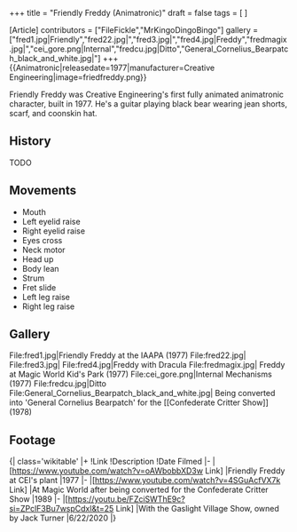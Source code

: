 +++
title = "Friendly Freddy (Animatronic)"
draft = false
tags = [ ]

[Article]
contributors = ["FileFickle","MrKingoDingoBingo"]
gallery = ["fred1.jpg|Friendly","fred22.jpg|","fred3.jpg|","fred4.jpg|Freddy","fredmagix.jpg|","cei_gore.png|Internal","fredcu.jpg|Ditto","General_Cornelius_Bearpatch_black_and_white.jpg|"]
+++
{{Animatronic|releasedate=1977|manufacturer=Creative Engineering|image=friedfreddy.png}}

Friendly Freddy was Creative Engineering's first fully animated animatronic character, built in 1977. He's a guitar playing black bear wearing jean shorts, scarf, and coonskin hat.

##  History ## 
TODO

##  Movements ## 

* Mouth
* Left eyelid raise
* Right eyelid raise
* Eyes cross
* Neck motor
* Head up
* Body lean
* Strum
* Fret slide
* Left leg raise
* Right leg raise

##  Gallery ## 
<gallery>
File:fred1.jpg|Friendly Freddy at the IAAPA (1977)
File:fred22.jpg|
File:fred3.jpg|
File:fred4.jpg|Freddy with Dracula
File:fredmagix.jpg| Freddy at Magic World Kid's Park (1977)
File:cei_gore.png|Internal Mechanisms (1977)
File:fredcu.jpg|Ditto
File:General_Cornelius_Bearpatch_black_and_white.jpg| Being converted into 'General Cornelius Bearpatch' for the [[Confederate Critter Show]] (1978)
</gallery>

##  Footage ## 
{| class='wikitable'
|+
!Link
!Description
!Date Filmed
|-
|[https://www.youtube.com/watch?v=oAWbobbXD3w Link]
|Friendly Freddy at CEI's plant
|1977
|-
|[https://www.youtube.com/watch?v=4SGuAcfVX7k Link]
|At Magic World after being converted for the Confederate Critter Show
|1989
|-
|[https://youtu.be/FZciSWThE9c?si=ZPclF3Bu7wspCdxl&t=25 Link]
|With the Gaslight Village Show, owned by Jack Turner
|6/22/2020
|}